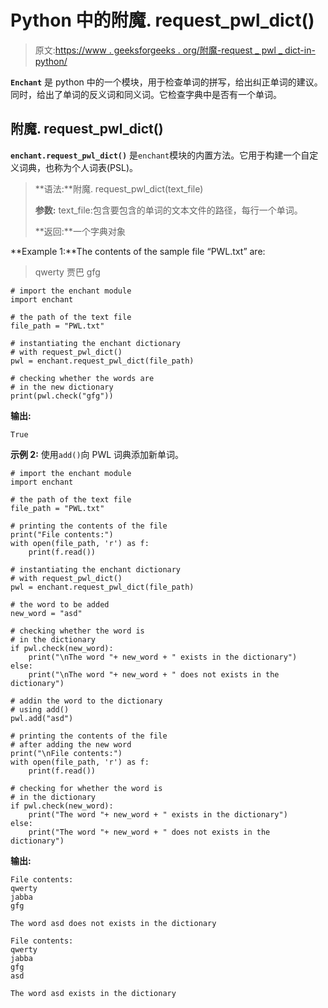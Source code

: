 # Python 中的附魔. request_pwl_dict()

> 原文:[https://www . geeksforgeeks . org/附魔-request _ pwl _ dict-in-python/](https://www.geeksforgeeks.org/enchant-request_pwl_dict-in-python/)

**`Enchant`** 是 python 中的一个模块，用于检查单词的拼写，给出纠正单词的建议。同时，给出了单词的反义词和同义词。它检查字典中是否有一个单词。

## 附魔. request_pwl_dict()

**`enchant.request_pwl_dict()`** 是`enchant`模块的内置方法。它用于构建一个自定义词典，也称为个人词表(PSL)。

> **语法:**附魔. request_pwl_dict(text_file)
> 
> **参数:**
> text_file:包含要包含的单词的文本文件的路径，每行一个单词。
> 
> **返回:**一个字典对象

**Example 1:**The contents of the sample file “PWL.txt” are:

> qwerty
> 贾巴
> gfg

```
# import the enchant module
import enchant

# the path of the text file
file_path = "PWL.txt"

# instantiating the enchant dictionary
# with request_pwl_dict()
pwl = enchant.request_pwl_dict(file_path)

# checking whether the words are
# in the new dictionary
print(pwl.check("gfg"))
```

**输出:**

```
True
```

**示例 2:** 使用`add()`向 PWL 词典添加新单词。

```
# import the enchant module
import enchant

# the path of the text file
file_path = "PWL.txt"

# printing the contents of the file
print("File contents:")
with open(file_path, 'r') as f:
    print(f.read())

# instantiating the enchant dictionary
# with request_pwl_dict()
pwl = enchant.request_pwl_dict(file_path)

# the word to be added
new_word = "asd"

# checking whether the word is
# in the dictionary
if pwl.check(new_word):
    print("\nThe word "+ new_word + " exists in the dictionary")
else:
    print("\nThe word "+ new_word + " does not exists in the dictionary")

# addin the word to the dictionary
# using add()
pwl.add("asd")

# printing the contents of the file
# after adding the new word
print("\nFile contents:")
with open(file_path, 'r') as f:
    print(f.read())

# checking for whether the word is
# in the dictionary
if pwl.check(new_word):
    print("The word "+ new_word + " exists in the dictionary")
else:
    print("The word "+ new_word + " does not exists in the dictionary")
```

**输出:**

```
File contents:
qwerty
jabba
gfg

The word asd does not exists in the dictionary

File contents:
qwerty
jabba
gfg
asd

The word asd exists in the dictionary

```